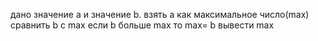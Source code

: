 дано значение а и значение b.
взять а как максимальное число(max)
сравнить b  с max
если b больше max 
то max= b
вывести max
